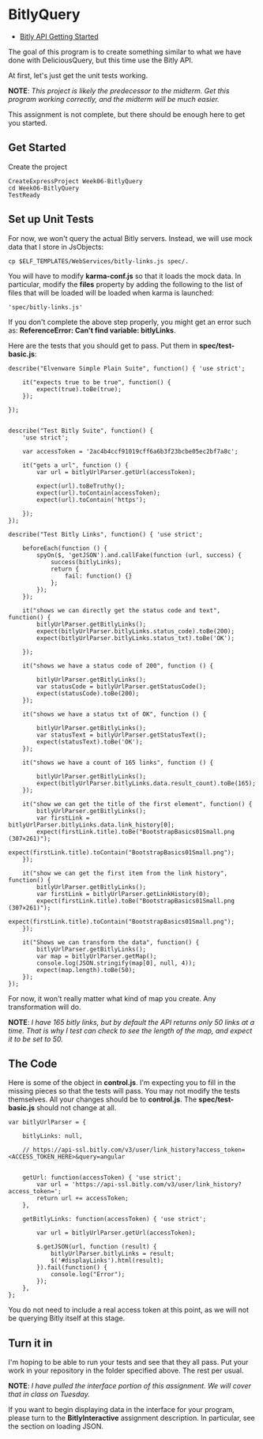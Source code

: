 # BitlyQuery

* [Bitly API Getting Started](http://dev.bitly.com/get_started.html)

The goal of this program is to create something similar to what we have done with DeliciousQuery, but this time use the Bitly API.

At first, let's just get the unit tests working.

**NOTE**: *This project is likely the predecessor to the midterm. Get this program working correctly, and the midterm will be much easier.*

This assignment is not complete, but there should be enough here to get you started.

## Get Started

Create the project

```
CreateExpressProject Week06-BitlyQuery
cd Week06-BitlyQuery
TestReady
```

## Set up Unit Tests

For now, we won't query the actual Bitly servers. Instead, we will use mock data that I store in JsObjects:

```
cp $ELF_TEMPLATES/WebServices/bitly-links.js spec/.
```

You will have to modify **karma-conf.js** so that it loads the mock data. In particular, modify the **files** property by adding the following to the list of files that will be loaded will be loaded when karma is launched:

```
'spec/bitly-links.js'
```

If you don't complete the above step properly, you might get an error such as: **ReferenceError: Can't find variable: bitlyLinks**.

Here are the tests that you should get to pass. Put them in **spec/test-basic.js**:

```
describe("Elvenware Simple Plain Suite", function() { 'use strict';

    it("expects true to be true", function() {
        expect(true).toBe(true);
    });

});


describe("Test Bitly Suite", function() {
    'use strict';

    var accessToken = '2ac4b4ccf91019cff6a6b3f23bcbe05ec2bf7a8c';

    it("gets a url", function () {
        var url = bitlyUrlParser.getUrl(accessToken);

        expect(url).toBeTruthy();
        expect(url).toContain(accessToken);
        expect(url).toContain('https');

    });
});

describe("Test Bitly Links", function() { 'use strict';

    beforeEach(function () {
        spyOn($, 'getJSON').and.callFake(function (url, success) {
            success(bitlyLinks);
            return {
                fail: function() {}
            };
        });
    });

    it("shows we can directly get the status code and text", function() {
        bitlyUrlParser.getBitlyLinks();
        expect(bitlyUrlParser.bitlyLinks.status_code).toBe(200);
        expect(bitlyUrlParser.bitlyLinks.status_txt).toBe('OK');

    });

    it("shows we have a status code of 200", function () {

        bitlyUrlParser.getBitlyLinks();
        var statusCode = bitlyUrlParser.getStatusCode();
        expect(statusCode).toBe(200);
    });

    it("shows we have a status txt of OK", function () {

        bitlyUrlParser.getBitlyLinks();
        var statusText = bitlyUrlParser.getStatusText();
        expect(statusText).toBe('OK');
    });

    it("shows we have a count of 165 links", function () {

        bitlyUrlParser.getBitlyLinks();
        expect(bitlyUrlParser.bitlyLinks.data.result_count).toBe(165);
    });

    it("show we can get the title of the first element", function() {
        bitlyUrlParser.getBitlyLinks();
        var firstLink = bitlyUrlParser.bitlyLinks.data.link_history[0];
        expect(firstLink.title).toBe("BootstrapBasics01Small.png (307×261)");
        expect(firstLink.title).toContain("BootstrapBasics01Small.png");
    });

    it("show we can get the first item from the link history", function() {
        bitlyUrlParser.getBitlyLinks();
        var firstLink = bitlyUrlParser.getLinkHistory(0);
        expect(firstLink.title).toBe("BootstrapBasics01Small.png (307×261)");
        expect(firstLink.title).toContain("BootstrapBasics01Small.png");
    });

    it("Shows we can transform the data", function() {
        bitlyUrlParser.getBitlyLinks();
        var map = bitlyUrlParser.getMap();
        console.log(JSON.stringify(map[0], null, 4));
        expect(map.length).toBe(50);
    });
});
```

For now, it won't really matter what kind of map you create. Any transformation will do.

**NOTE**: *I have 165 bitly links, but by default the API returns only 50 links at a time. That is why I test can check to see the length of the map, and expect it to be set to 50.*

## The Code

Here is some of the object in **control.js**. I'm expecting you to fill in the missing pieces so that the tests will pass. You may not modify the tests themselves. All your changes should be to **control.js**. The **spec/test-basic.js** should not change at all.

```
var bitlyUrlParser = {

    bitlyLinks: null,

    // https://api-ssl.bitly.com/v3/user/link_history?access_token=<ACCESS_TOKEN_HERE>&query=angular


    getUrl: function(accessToken) { 'use strict';
        var url = 'https://api-ssl.bitly.com/v3/user/link_history?access_token=';
        return url += accessToken;
    },

    getBitlyLinks: function(accessToken) { 'use strict';

        var url = bitlyUrlParser.getUrl(accessToken);

        $.getJSON(url, function (result) {
            bitlyUrlParser.bitlyLinks = result;
            $('#displayLinks').html(result);
        }).fail(function() {
            console.log("Error");
        });
    },
};
```

You do not need to include a real access token at this point, as we will not be querying Bitly itself at this stage.

## Turn it in

I'm hoping to be able to run your tests and see that they all pass. Put your work in your repository in the folder specified above. The rest per usual.

**NOTE**: *I have pulled the interface portion of this assignment. We will cover that in class on Tuesday.*

If you want to begin displaying data in the interface for your program, please turn to the **BitlyInteractive** assignment description. In particular, see the section on loading JSON.